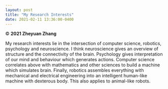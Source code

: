 ```yaml
---
layout: post
title: "My Research Interests"
date: 2021-02-11 13:36:00-0400
---
```


&copy; **2021 Zheyuan Zhang**

My research interests lie in the intersection of computer science, robotics, psychology and neuroscience. I think neuroscience gives an overview of structure and the connectivity of the brain. Psychology gives interpretation of our mind and behaviour which generates actions. Computer science correlates above with mathematics and other sciences to build a machine which simulates brain. Finally, robotics assembles everything with mechanical and electrical engineering into an intelligent human-like machine with dexterous body. This also applies to animal-like robots.